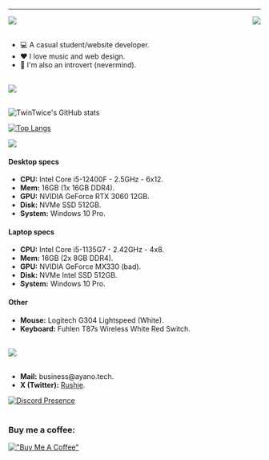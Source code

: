 <hr>

<div>
  <img src="https://github.com/user-attachments/assets/673b7145-51af-48a7-8b94-2bf421160bda">

  <img src="https://i.imgur.com/oZNDgY7.png" align="right">
</div>
<br>
<ul>
  <li>💻 A casual student/website developer.</li>
  <li>♥️ I love music and web design.</li>
  <li>👋 I'm also an introvert (nevermind).</li>
</ul>
<br>
<img src="https://github.com/user-attachments/assets/191caeac-9888-4aa5-8928-6181f7a20dd8">
<br><br>

![TwinTwice's GitHub stats](https://github-readme-stats.vercel.app/api?username=ayanohayakawa&show_icons=true&theme=merko&hide_border=true)

[![Top Langs](https://github-readme-stats.vercel.app/api/top-langs/?username=ayanohayakawa&theme=merko&hide_border=true)](https://github.com/rushiedev/rushiedev)

<img src="https://github.com/user-attachments/assets/849d658d-946b-4cd4-8982-0e3beafaa371">

#### Desktop specs

<ul>
  <li><strong>CPU:</strong> Intel Core i5-12400F - 2.5GHz - 6x12.</li>
  <li><strong>Mem:</strong> 16GB (1x 16GB DDR4).</li>
  <li><strong>GPU:</strong> NVIDIA GeForce RTX 3060 12GB.</li>
  <li><strong>Disk:</strong> NVMe SSD 512GB.</li>
  <li><strong>System:</strong> Windows 10 Pro.</li>
</ul>

#### Laptop specs

<ul>
  <li><strong>CPU:</strong> Intel Core i5-1135G7 - 2.42GHz - 4x8.</li>
  <li><strong>Mem:</strong> 16GB (2x 8GB DDR4).</li>
  <li><strong>GPU:</strong> NVIDIA GeForce MX330 (bad).</li>
  <li><strong>Disk:</strong> NVMe Intel SSD 512GB.</li>
  <li><strong>System:</strong> Windows 10 Pro.</li>
</ul>

#### Other

<ul>
  <li><strong>Mouse:</strong> Logitech G304 Lightspeed (White).</li>
  <li><strong>Keyboard:</strong> Fuhlen T87s Wireless White Red Switch.</li>
</ul>
<br>
<img src="https://github.com/user-attachments/assets/ff975b46-f3dc-4ef7-84f0-77e5901f37ff">
<br><br>

<ul>
  <li><strong>Mail:</strong> business@ayano.tech.</li>
  <li><strong>X (Twitter):</strong> <a href="https://x.com/mira_rushie">Rushie</a>.</li>
</ul>

[![Discord Presence](https://lanyard.cnrad.dev/api/295936488661843968?theme=dark&bg=282A36&borderRadius=15px&animated=true)](https://discord.com/users/295936488661843968)
<br><br>
### Buy me a coffee:

[!["Buy Me A Coffee"](https://www.buymeacoffee.com/assets/img/custom_images/orange_img.png)](https://www.buymeacoffee.com/asako)
